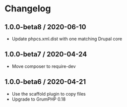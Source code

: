 # Changelog

## 1.0.0-beta8 / 2020-06-10

* Update phpcs.xml.dist with one matching Drupal core

## 1.0.0-beta7 / 2020-04-24

* Move composer to require-dev

## 1.0.0-beta6 / 2020-04-21

* Use the scaffold plugin to copy files
* Upgrade to GrumPHP 0.18
